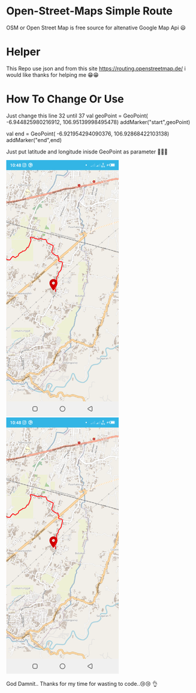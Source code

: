 # Open-Street-Maps Simple Route #
OSM or Open Street Map is free source for altenative Google Map Api 😃

# Helper #
This Repo use json and from this site https://routing.openstreetmap.de/ i would like thanks for helping me 😁😁

# How To Change Or Use #

Just change this line 32 until 37
val geoPoint = GeoPoint( -6.944825980216912, 106.95139998495478)
addMarker("start",geoPoint)

val end = GeoPoint(  -6.921954294090376, 106.92868422103138)
addMarker("end",end)

Just put latitude and longitude inisde GeoPoint as parameter 👏👏👏
<p float="left">
<img width="300" src="https://github.com/FirmanTaufik/SimpleOSMWithRoute/blob/master/Screenshot_20230525_224850.png" data-canonical-src="https://github.com/FirmanTaufik/SimpleOSMWithRoute/blob/master/Screenshot_20230525_224850.png"  >

<img width="300" src="https://github.com/FirmanTaufik/SimpleOSMWithRoute/blob/master/Screenshot_20230525_224850.png" data-canonical-src="https://github.com/FirmanTaufik/SimpleOSMWithRoute/blob/master/Screenshot_20230525_224850.png"  >
</p>
God Damnit.. Thanks for my time for wasting to code..😢😢 👌
